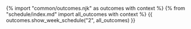 {% import "common/outcomes.njk" as outcomes with context %}
{% from "schedule/index.md" import all_outcomes with context %}
{{ outcomes.show_week_schedule("2", all_outcomes) }}